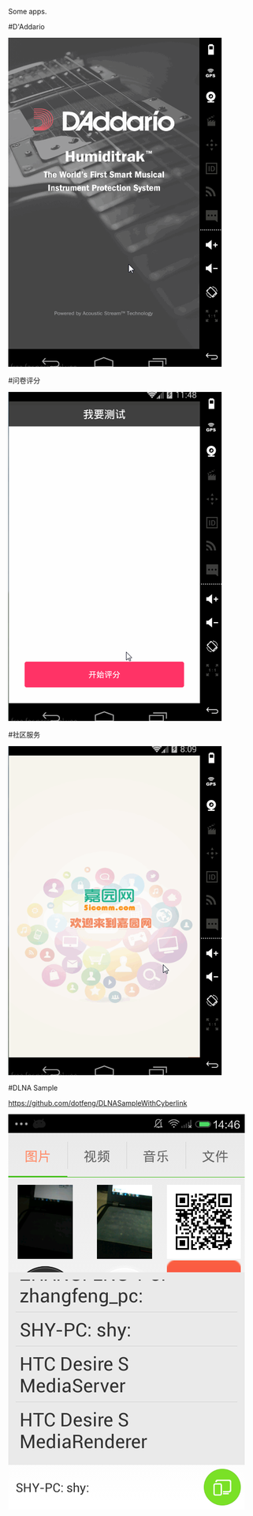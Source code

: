 Some apps. 


#D'Addario

![image](https://github.com/dotfeng/gifs/raw/master/daddario.gif)

#问卷评分

![image](https://github.com/dotfeng/gifs/raw/master/score.gif)

#社区服务

![image](https://github.com/dotfeng/gifs/raw/master/property.gif)

#DLNA Sample

https://github.com/dotfeng/DLNASampleWithCyberlink

![image](https://github.com/dotfeng/gifs/raw/master/dlna.png)
